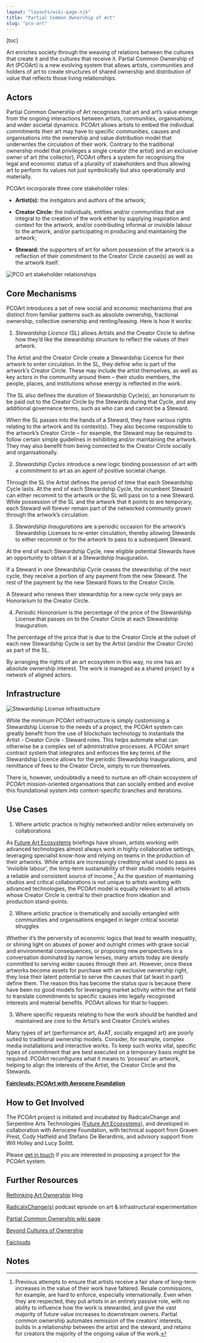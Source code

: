```yaml
---
layout: "layouts/wiki-page.njk"
title: "Partial Common Ownership of Art"
slug: "pco-art"
---
```

[toc]

Art enriches society through the weaving of relations between the cultures that create it and the cultures that receive it. Partial Common Ownership of Art (PCOArt) is a new evolving system that allows artists, communities and holders of art to create structures of shared ownership and distribution of value that reflects those living relationships.

## Actors 

Partial Common Ownership of Art recognises that art and art’s value emerge from the ongoing interactions between artists, communities, organisations, and wider societal dynamics. PCOArt allows artists to embed the individual commitments their art may have to specific communities, causes and organisations into the ownership and value distribution model that underwrites the circulation of their work. Contrary to the traditional ownership model that privileges a single creator (the artist) and an exclusive owner of art (the collector), PCOArt offers a system for recognising the legal and economic status of a plurality of stakeholders and thus allowing art to perform its values not just symbolically but also operationally and materially. 

PCOArt incorporate three core stakeholder roles:

- **Artist(s):** the instigators and authors of the artwork;

- **Creator Circle:** the individuals, entities and/or communities that are integral to the creation of the work either by supplying inspiration and context for the artwork, and/or contributing informal or invisible labour to the artwork, and/or participating in producing and maintaining the artwork;

- **Steward:** the supporters of art for whom possession of the artwork is a reflection of their commitment to the Creator Circle cause(s) as well as the artwork itself.

![PCO art stakeholder relationships](/images/wiki/pco-art-stakeholders.jpeg)

## Core Mechanisms 

PCOArt introduces a set of new social and economic mechanisms that are distinct from familiar patterns such as absolute ownership, fractional ownership, collective ownership and renting/leasing. Here is how it works:

1. *Stewardship Licence* (SL) allows Artists and the Creator Circle to define how they’d like the stewardship structure to reflect the values of their artwork.

The Artist and the Creator Circle create a Stewardship Licence for their artwork to enter circulation. In the SL, they define who is part of the artwork’s Creator Circle. These may include the artist themselves, as well as key actors in the community around them – their studio members, the people, places, and institutions whose energy is reflected in the work.

The SL also defines the duration of Stewardship Cycle(s), an honorarium to be paid out to the Creator Circle by the Stewards during that Cycle, and any additional governance terms, such as who can and cannot be a Steward.

When the SL passes into the hands of a Steward, they have various rights relating to the artwork and its context(s). They also become responsible to the artwork’s Creator Circle – for example, the Steward may be required to follow certain simple guidelines in exhibiting and/or maintaining the artwork. They may also benefit from being connected to the Creator Circle socially and organisationally.

2. *Stewardship Cycles* introduce a new logic binding possession of art with a commitment to art as an agent of positive societal change.

Through the SL the Artist defines the period of time that each Stewardship Cycle lasts. At the end of each Stewardship Cycle, the incumbent Steward can either recommit to the artwork or the SL will pass on to a new Steward. While possession of the SL and the artwork that it points to are temporary, each Steward will forever remain part of the networked community grown through the artwork’s circulation.

3. *Stewardship Inaugurations* are a periodic occasion for the artwork’s Stewardship Licenses to re-enter circulation, thereby allowing Stewards to either recommit or for the artwork to pass to a subsequent Steward. 

At the end of each Stewardship Cycle, new eligible potential Stewards have an opportunity to obtain it at a Stewardship Inauguration.

If a Steward in one Stewardship Cycle ceases the stewardship of the next cycle, they receive a portion of any payment from the new Steward. The rest of the payment by the new Steward flows to the Creator Circle.

A Steward who renews their stewardship for a new cycle only pays an Honorarium to the Creator Circle.

4. *Periodic Honorarium* is the percentage of the price of the Stewardship License that passes on to the Creator Circle at each Stewardship Inauguration.

The percentage of the price that is due to the Creator Circle at the outset of each new Stewardship Cycle is set by the Artist (and/or the Creator Circle) as part of the SL. 

By arranging the rights of an art ecosystem in this way, no one has an absolute ownership interest. The work is managed as a shared project by a network of aligned actors.

## Infrastructure

![Stewardship License infrastructure](/images/wiki/pco-art-infrastructure.jpeg)

While the minimum PCOArt infrastructure is simply customising a Stewardship License to the needs of a project, the PCOArt system can greatly benefit from the use of blockchain technology to instantiate the Artist - Creator Circle - Steward roles. This helps automate what can otherwise be a complex set of administrative processes. A PCOArt smart contract system that integrates and enforces the key terms of the Stewardship Licence allows for the periodic Stewardship Inaugurations, and remittance of fees to the Creator Circle, simply to run themselves.

There is, however, undoubtedly a need to nurture an off-chain ecosystem of PCOArt mission-oriented organisations that can socially embed and evolve this foundational system into context-specific branches and iterations.

## Use Cases

1. Where artistic practice is highly networked and/or relies extensively on collaborations

As [Future Art Ecosystems](https://futureartecosystems.org/) briefings have shown, artists working with advanced technologies almost always work in highly collaborative settings, leveraging specialist know-how and relying on teams in the production of their artworks. While artists are increasingly crediting what used to pass as ‘invisible labour’, the long-term sustainability of their studio models requires a reliable and consistent source of income.[^1] As the question of maintaining studios and critical collaborations is not unique to artists working with advanced technologies, the PCOArt model is equally relevant to all artists whose Creator Circle is central to their practice from ideation and production stand-points.

2. Where artistic practice is thematically and socially entangled with communities and organisations engaged in larger critical societal struggles

Whether it’s the perversity of economic logics that lead to wealth inequality, or shining light on abuses of power and outright crimes with grave social and environmental consequences, or proposing new perspectives in a conversation dominated by narrow lenses, many artists today are deeply committed to serving wider causes through their art. However, once these artworks become assets for purchase with an exclusive ownership right, they lose their latent potential to serve the causes that (at least in part) define them. The reason this has become the status quo is because there have been no good models for leveraging market activity within the art field to translate commitments to specific causes into legally recognised interests and material benefits. PCOArt allows for that to happen.

3. Where specific requests relating to how the work should be handled and maintained are core to the Artist’s and Creator Circle’s wishes

Many types of art (performance art, AxAT, socially engaged art) are poorly suited to traditional ownership models. Consider, for example, complex media installations and interactive works. To keep such works vital, specific types of commitment that are best executed on a temporary basis might be required. PCOArt reconfigures what it means to ‘possess’ an artwork, helping to align the interests of the Artist, the Creator Circle and the Stewards.

[**Fairclouds: PCOArt with Aerocene Foundation**](https://fairclouds.life/en/)

## How to Get Involved

The PCOArt project is initiated and incubated by RadicalxChange and Serpentine Arts Technologies ([Future Art Ecosystems](https://futureartecosystems.org/)), and developed in collaboration with Aerocene Foundation, with technical support from Graven Prest, Cody Hatfield and Stefano De Berardinis, and advisory support from Will Holley and Lucy Sollitt.

Please [get in touch](mailto:victoriai@serpentinegalleries.org) if you are interested in proposing a project for the PCOArt system.

## Further Resources

[Rethinking Art Ownership](/updates/blog/rethinking-art-ownership/) blog

[RadicalxChange(s)](https://radicalxchange-s.simplecast.com/episodes/victoria-ivanova-rd-strategic-lead-at-serpentine-arts-technologies-JVDJXn0j) podcast episode on art & infrastructural experimentation

[Partial Common Ownership wiki page](/wiki/partial-common-ownership/)

[Beyond Cultures of Ownership](https://proud-paprika-325.notion.site/Beyond-Cultures-of-Ownership-Emerging-Strategies-for-Interdependence-2baea1bdf8534eaf87303ae015678075)

[Faiclouds](https://fairclouds.life/en/)

## Notes

[^1]: Previous attempts to ensure that artists receive a fair share of long-term increases in the value of their work have faltered. Resale commissions, for example, are hard to enforce, especially internationally. Even when they are respected, they put artists in an entirely passive role, with no ability to influence how the work is stewarded, and give the vast majority of future value increases to downstream owners. Partial common ownership automates remission of the creators’ interests, builds in a relationship between the artist and the steward, and retains for creators the majority of the ongoing value of the work.